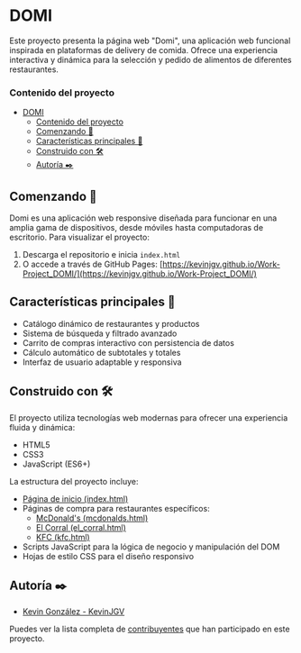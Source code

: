 
# DOMI

Este proyecto presenta la página web "Domi", una aplicación web funcional inspirada en plataformas de delivery de comida. Ofrece una experiencia interactiva y dinámica para la selección y pedido de alimentos de diferentes restaurantes.

### Contenido del proyecto

- [DOMI](#domi)
  - [Contenido del proyecto](#contenido-del-proyecto)
  - [Comenzando 🚀](#comenzando-)
  - [Características principales 🍔](#características-principales-)
  - [Construido con 🛠️](#construido-con-️)
  - [Autoría ✒️](#autoría-️)

## Comenzando 🚀

Domi es una aplicación web responsive diseñada para funcionar en una amplia gama de dispositivos, desde móviles hasta computadoras de escritorio. Para visualizar el proyecto:

1. Descarga el repositorio e inicia `index.html`
2. O accede a través de GitHub Pages: [https://kevinjgv.github.io/Work-Project_DOMI/](https://kevinjgv.github.io/Work-Project_DOMI/)

## Características principales 🍔

- Catálogo dinámico de restaurantes y productos
- Sistema de búsqueda y filtrado avanzado
- Carrito de compras interactivo con persistencia de datos
- Cálculo automático de subtotales y totales
- Interfaz de usuario adaptable y responsiva

## Construido con 🛠️

El proyecto utiliza tecnologías web modernas para ofrecer una experiencia fluida y dinámica:

* HTML5
* CSS3
* JavaScript (ES6+)

La estructura del proyecto incluye:

* [Página de inicio (index.html)](index.html)
* Páginas de compra para restaurantes específicos:
  * [McDonald&#39;s (mcdonalds.html)](mcdonalds.html)
  * [El Corral (el_corral.html)](el_corral.html)
  * [KFC (kfc.html)](kfc.html)
* Scripts JavaScript para la lógica de negocio y manipulación del DOM
* Hojas de estilo CSS para el diseño responsivo

## Autoría ✒️

* [Kevin González - KevinJGV](https://github.com/KevinJGV)

Puedes ver la lista completa de [contribuyentes](https://github.com/KevinJGV/Work-Project_DOMI/graphs/contributors) que han participado en este proyecto.
